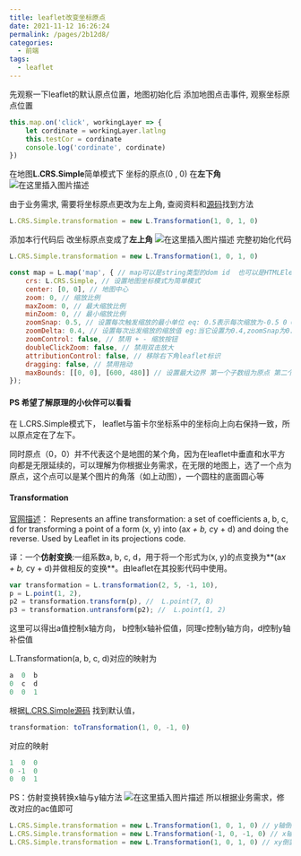 ```yaml
---
title: leaflet改变坐标原点
date: 2021-11-12 16:26:24
permalink: /pages/2b12d8/
categories:
  - 前端
tags:
  - leaflet
---
```


先观察一下leaflet的默认原点位置，地图初始化后 添加地图点击事件, 观察坐标原点位置
```js
this.map.on('click', workingLayer => {
	let cordinate = workingLayer.latlng
	this.testCor = cordinate
	console.log('cordinate', cordinate)
})
```
在地图**L.CRS.Simple**简单模式下  坐标的原点(0 , 0) 在**左下角**
![在这里插入图片描述](https://img-blog.csdnimg.cn/20210531104528862.gif)

由于业务需求, 需要将坐标原点更改为左上角, 查阅资料和[源码](https://github.com/Leaflet/Leaflet/blob/master/src/geo/crs/CRS.Simple.js)找到方法

```js
L.CRS.Simple.transformation = new L.Transformation(1, 0, 1, 0)
```

添加本行代码后 改坐标原点变成了**左上角**
![在这里插入图片描述](https://img-blog.csdnimg.cn/20210531104210791.gif)
完整初始化代码
```js
L.CRS.Simple.transformation = new L.Transformation(1, 0, 1, 0)

const map = L.map('map', { // map可以是string类型的dom id  也可以是HTMLElement
    crs: L.CRS.Simple, // 设置地图坐标模式为简单模式
    center: [0, 0], // 地图中心
    zoom: 0, // 缩放比例
    maxZoom: 0, // 最大缩放比例
    minZoom: 0, // 最小缩放比例
    zoomSnap: 0.5, // 设置每次触发缩放的最小单位 eq: 0.5表示每次缩放为-0.5 0 0.5 1 ...
    zoomDelta: 0.4, // 设置每次出发缩放的缩放值 eg:当它设置为0.4,zoomSnap为0.5 触发缩放时会以0.5来缩放
    zoomControl: false, // 禁用 + - 缩放按钮
    doubleClickZoom: false, // 禁用双击放大
    attributionControl: false, // 移除右下角leaflet标识
    dragging: false, // 禁用拖动
    maxBounds: [[0, 0], [600, 480]] // 设置最大边界 第一个子数组为原点 第二个为原点的对角线坐标
});
```

#### PS 希望了解原理的小伙伴可以看看

在 L.CRS.Simple模式下， leaflet与笛卡尔坐标系中的坐标向上向右保持一致，所以原点定在了左下。

同时原点（0，0）并不代表这个是地图的某个角，因为在leaflet中垂直和水平方向都是无限延续的，可以理解为你根据业务需求，在无限的地图上，选了一个点为原点，这个点可以是某个图片的角落（如上动图），一个圆柱的底面圆心等

#### Transformation
[官网描述](https://docs.eegeo.com/eegeo.js/v0.1.474/docs/leaflet/L.Transformation/)：
Represents an affine transformation: a set of coefficients a, b, c, d for transforming a point of a form (x, y) into (a*x + b, c*y + d) and doing the reverse. Used by Leaflet in its projections code.

译：一个**仿射变换**:一组系数a, b, c, d，用于将一个形式为(x, y)的点变换为**(a*x + b, c*y + d)并做相反的变换**。由leaflet在其投影代码中使用。

```js
var transformation = L.transformation(2, 5, -1, 10),
p = L.point(1, 2),
p2 = transformation.transform(p), //  L.point(7, 8)
p3 = transformation.untransform(p2); //  L.point(1, 2)
```
这里可以得出a值控制x轴方向， b控制x轴补偿值，同理c控制y轴方向，d控制y轴补偿值

L.Transformation(a, b, c, d)对应的映射为
```js
a  0  b
0  c  d
0  0  1
```

根据[L.CRS.Simple源码](https://github.com/Leaflet/Leaflet/blob/master/src/geo/crs/CRS.Simple.js) 找到默认值，
```js
transformation: toTransformation(1, 0, -1, 0)
```
对应的映射
```js
1  0  0
0 -1  0
0  0  1
```

PS：仿射变换转换x轴与y轴方法
![在这里插入图片描述](https://img-blog.csdnimg.cn/20210531113703470.png?x-oss-process=image/watermark,type_ZmFuZ3poZW5naGVpdGk,shadow_10,text_aHR0cHM6Ly9ibG9nLmNzZG4ubmV0L0dhbkNodWFuWWlu,size_16,color_FFFFFF,t_70)
所以根据业务需求，修改对应的ac值即可
```js
L.CRS.Simple.transformation = new L.Transformation(1, 0, 1, 0) // y轴倒置
L.CRS.Simple.transformation = new L.Transformation(-1, 0, -1, 0) // x轴倒置
L.CRS.Simple.transformation = new L.Transformation(1, 0, 1, 0) // xy倒置
```
